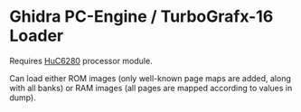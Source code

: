 # Ghidra PC-Engine / TurboGrafx-16 Loader

Requires [HuC6280](https://github.com/TiCoKH/Ghidra_HuC6280) processor module.

Can load either ROM images (only well-known page maps are added, along with all banks) or RAM images (all pages are mapped according to values in dump).
